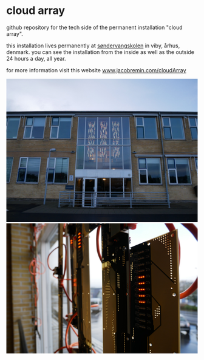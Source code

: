 # cloud array
github repository for the tech side of the permanent installation "cloud array".

this installation lives permanently at [søndervangskolen](https://soendervangskolen.aarhus.dk/) in viby, århus, denmark. you can see the installation from the inside as well as the outside 24 hours a day, all year.

for more information visit this website www.jacobremin.com/cloudArray

![installation view, photo by jacob remin](pics/outdoor_2000px.JPG)
![installation detail, photo by jacob remin](pics/indoor_2000px.JPG)